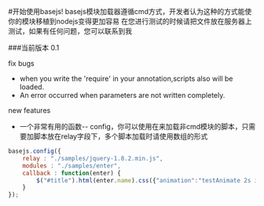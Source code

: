 #开始使用basejs!
basejs模块加载器遵循cmd方式，开发者认为这种的方式能使你的模块移植到nodejs变得更加容易
在您进行测试的时候请把文件放在服务器上测试，如果有任何问题，您可以联系到我


###当前版本 0.1

fix bugs

+ when you write the 'require' in your annotation,scripts also will be loaded.
+ An error occurred when parameters are not written completely.

new features

+ 一个非常有用的函数-- config，你可以使用在来加载非cmd模块的脚本，只需要加脚本放在relay字段下，多个脚本加载时请使用数组的形式

```javascript  
basejs.config({      
	relay : "./samples/jquery-1.8.2.min.js",
	modules : "./samples/enter",
	callback : function(enter) {
		$("#title").html(enter.name).css({"animation":"testAnimate 2s infinite"});
	}
});
```

